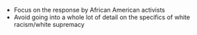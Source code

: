 - Focus on the response by African American activists
- Avoid going into a whole lot of detail on the specifics of white racism/white supremacy
